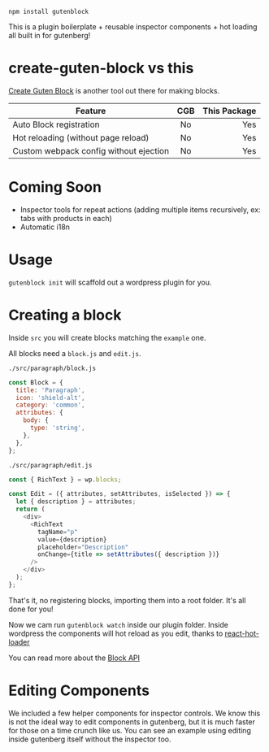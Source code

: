`npm install gutenblock`

This is a plugin boilerplate + reusable inspector components + hot loading all built in for gutenberg!

# create-guten-block vs this

[Create Guten Block](https://github.com/ahmadawais/create-guten-block) is another tool out there for making blocks.

| Feature                                | CGB | This Package |
| -------------------------------------- | :-: | -----------: |
| Auto Block registration                | No  |          Yes |
| Hot reloading (without page reload)    | No  |          Yes |
| Custom webpack config without ejection | No  |          Yes |

# Coming Soon

* Inspector tools for repeat actions (adding multiple items recursively, ex: tabs with products in each)
* Automatic i18n

# Usage

`gutenblock init` will scaffold out a wordpress plugin for you.

# Creating a block

Inside `src` you will create blocks matching the `example` one.

All blocks need a `block.js` and `edit.js`.

`./src/paragraph/block.js`

```js
const Block = {
  title: 'Paragraph',
  icon: 'shield-alt',
  category: 'common',
  attributes: {
    body: {
      type: 'string',
    },
  },
};
```

`./src/paragraph/edit.js`

```js
const { RichText } = wp.blocks;

const Edit = ({ attributes, setAttributes, isSelected }) => {
  let { description } = attributes;
  return (
    <div>
      <RichText
        tagName="p"
        value={description}
        placeholder="Description"
        onChange={title => setAttributes({ description })}
      />
    </div>
  );
};
```

That's it, no registering blocks, importing them into a root folder. It's all done for you!

Now we cam run `gutenblock watch` inside our plugin folder. Inside wordpress the components will hot reload as you edit, thanks to [react-hot-loader](https://github.com/gaearon/react-hot-loader)

You can read more about the [Block API](https://wordpress.org/gutenberg/handbook/block-api/)

# Editing Components

We included a few helper components for inspector controls. We know this is not the ideal way to edit components in gutenberg, but it is much faster for those on a time crunch like us. You can see an example using editing inside gutenberg itself without the inspector too.
